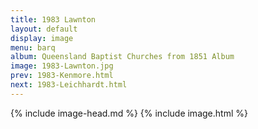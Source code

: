 ```yaml
---
title: 1983 Lawnton
layout: default
display: image
menu: barq
album: Queensland Baptist Churches from 1851 Album
image: 1983-Lawnton.jpg
prev: 1983-Kenmore.html
next: 1983-Leichhardt.html
---
```

{% include image-head.md %}
{% include image.html %}